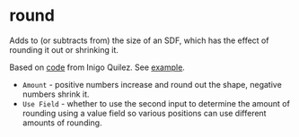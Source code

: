 # round

Adds to (or subtracts from) the size of an SDF, which has the effect of rounding it out or shrinking it.

Based on [code](https://iquilezles.org/www/articles/distfunctions/distfunctions.htm) from Inigo Quilez.
See [example](https://www.shadertoy.com/view/Mt3BDj).

* `Amount` - positive numbers increase and round out the shape, negative numbers shrink it.
* `Use Field` - whether to use the second input to determine the amount of rounding using a value field so various positions can use different amounts of rounding.
